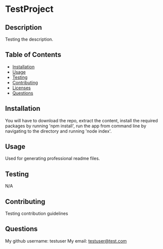 # TestProject

  ## Description
  Testing the description.

  ## Table of Contents
  - [Installation](#installation)
  - [Usage](#usage)
  - [Testing](#testing)
  - [Contributing](#contributing)
  - [Licenses](#licenses)
  - [Questions](#questions)

  ## Installation
  You will have to download the repo, extract the content, install the required packages by running 'npm install', run the app from command line by navigating to the directory and running 'node index'.

  ## Usage
  Used for generating professional readme files.

  ## Testing
  N/A

  ## Contributing
  Testing contribution guidelines


  ## Questions
  My github username: testuser
  My email: testuser@test.com

